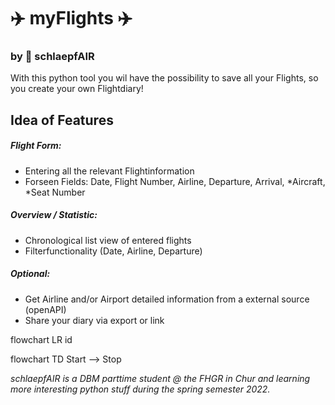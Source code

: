 # ✈️ myFlights ✈️
### by 🐣 schlaepfAIR
With this python tool you wil have the possibility to save all your Flights, so you create your own Flightdiary! 

## Idea of Features

##### Flight Form:
- Entering all the relevant Flightinformation
- Forseen Fields: Date, Flight Number, Airline, Departure, Arrival, *Aircraft, *Seat Number

##### Overview / Statistic:
- Chronological list view of entered flights
- Filterfunctionality (Date, Airline, Departure)

##### *Optional*:
- Get Airline and/or Airport detailed information from a external source (openAPI)
- Share your diary via export or link

flowchart LR
    id

flowchart TD
    Start --> Stop
	
*schlaepfAIR is a DBM parttime student @ the FHGR in Chur and learning more interesting python stuff during the spring semester 2022.*
